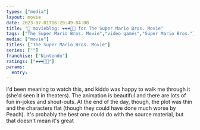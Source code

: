 ```yaml
---
types: ["media"]
layout: movie
date: 2023-07-01T16:29:49-04:00
title: "🍿 movieblog: ❤️❤️❤️🖤🖤 for The Super Mario Bros. Movie"
tags: ["The Super Mario Bros. Movie","video games","Super Mario Bros."]
media: ["movie"]
titles: ["The Super Mario Bros. Movie"]
series: [""]
franchise: ["Nintendo"]
ratings: ["❤️❤️❤️🖤🖤"]
params:
  entry:
---
```

I'd been meaning to watch this, and kiddo was happy to walk me through it (she'd seen it in theaters). The animation is beautiful and there are lots of fun in-jokes and shout-outs. At the end of the day, though, the plot was thin and the characters flat (though they could have done much worse by Peach). It's probably the best one could do with the source material, but that doesn't mean it's great
